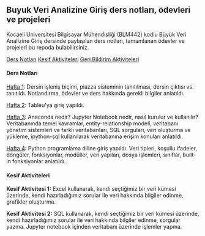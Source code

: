 ## Buyuk Veri Analizine Giriş ders notları, ödevleri ve projeleri

Kocaeli Universitesi Bilgisayar Mühendisliği (BLM442) kodlu Büyük Veri Analizine Giriş dersinde paylaşılan ders notları, tamamlanan ödevler ve projeleri bu repoda bulabilirsiniz.

[Ders Notları]()
[Kesif Aktiviteleri]()
[Geri Bildirim Aktiviteleri]()

#### Ders Notları

[Hafta 1](https://github.com/snnclsr/buyuk_veri_analizi/tree/master/week1): Dersin işleniş biçimi, piazza sisteminin tanıtılması, dersin çıktısı vs. tanıtıldı. Notlandırma, ödevler ve ders hakkında gerekli bilgiler anlatıldı.

[Hafta 2](https://github.com/snnclsr/buyuk_veri_analizi/tree/master/week2): Tableu'ya giriş yapıldı. 

[Hafta 3](https://github.com/snnclsr/buyuk_veri_analizi/tree/master/week3): Anaconda nedir? Jupyter Notebook nedir, nasıl kurulur ve kullanılır? Veritabanında temel kavramlar, entity-relationship modeli, veritabanı yönetim sistemleri ve farklı veritabanları, SQL sorguları, veri oluşturma ve yükleme, ipython-sql kullanılarak veritabanına erişim konuları anlatıldı.

[Hafta 4](https://github.com/snnclsr/buyuk_veri_analizi/tree/master/week4): Python programlama diline giriş yapıldı. Veri tipleri, koşullu ifadeler, döngüler, fonksiyonlar, modüller, veri yapıları, dosya işlemleri, sınıflar, built-in fonksiyonlar anlatıldı.

#### Kesif Aktiviteleri

**Kesif Aktivitesi 1:** Excel kullanarak, kendi seçtiğimiz bir veri kümesi üzerinde, kendi hazırladığımız sorular ile veri hakkında bilgiler edinme, grafikler oluşturma.

**Kesif Aktivitesi 2:** SQL kullanarak, kendi seçtiğimiz bir veri kümesi üzerinde, kendi hazırladığımız sorular ile veri hakkında bilgiler edinme, sorgular yazma. Jupyter notebook içinden veritabanı üzerinde işlemler yapma.

